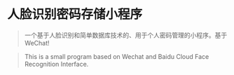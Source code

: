 # 人脸识别密码存储小程序
>一个基于人脸识别和简单数据库技术的、用于个人密码管理的小程序。基于WeChat!

>This is a small program based on Wechat and Baidu Cloud Face Recognition Interface.
        
